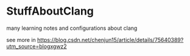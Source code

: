 # StuffAboutClang
many learning notes and configurations about clang

see more in https://blog.csdn.net/chenjun15/article/details/75640389?utm_source=blogxgwz2
